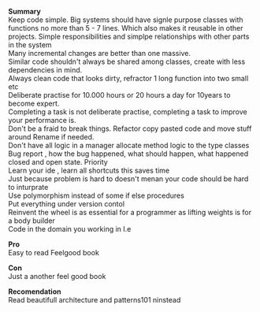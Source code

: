 **Summary**   
Keep code simple. Big systems should have signle purpose classes with functions no more than 5 - 7 lines. Which also makes it reusable in other projects. Simple responsibilities and simplpe relationships with other parts in the system  
Many incremental changes are better than one massive.   
Similar code shouldn't always be shared among classes, create with less dependencies in mind.  
Always clean code that looks dirty, refractor 1 long function into two small etc  
Deliberate practise for 10.000 hours or 20 hours a day for 10years to become expert.   
Completing a task is not deliberate practise, completing a task to improve your performance is.  
Don't be a fraid to break things. Refactor copy pasted code and move stuff around Rename if needed.  
Don't have all logic in a manager allocate method logic to the type classes  
Bug report , how the bug happened, what should happen, what happened closed and open state. Priority  
Learn your ide , learn all shortcuts this saves time  
Just because problem is hard to doesn't menan your code should be hard to inturprate  
Use polymorphism instead of some if else procedures  
Put everything under version contol  
Reinvent the wheel is as essential for a programmer as lifting weights is for a body builder  
Code in the domain you working in I.e   

**Pro**  
Easy to read Feelgood book  

**Con**  
Just a another feel good book  

**Recomendation**  
Read beautifull architecture and patterns101 ninstead  
